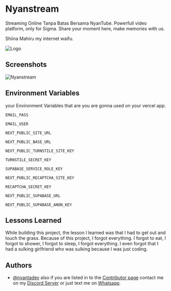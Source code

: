 
# Nyanstream

Streaming Online Tanpa Batas Bersama NyanTube. Powerfull video platform, only for Sigma. Share your moment here, make memories with us.



Shiina Mahiru my internet waifu.

![Logo](https://cdn.discordapp.com/attachments/1431837941424062544/1432938749951606784/1759278456183.jpg?ex=6902dfb4&is=69018e34&hm=65da98aa9f0bc9130ca60667ec3fcb0a7da38fd44d65b07f0ac8f338151619ce&)


## Screenshots

![Nyanstream](https://cdn.discordapp.com/attachments/1431837941424062544/1431839870891855962/Screenshot_2025-10-26_110007.png?ex=68fee04b&is=68fd8ecb&hm=75a68bf27b7399068d74237b1f3625bb386d13e857dab9f39dc6b091c184e108)


## Environment Variables

your Environment Variables that are you are gonna used on your vercel app.

`EMAIL_PASS`

`EMAIL_USER`

`NEXT_PUBLIC_SITE_URL`

`NEXT_PUBLIC_BASE_URL`  

`NEXT_PUBLIC_TURNSTILE_SITE_KEY`  

`TURNSTILE_SECRET_KEY`  

`SUPABASE_SERVICE_ROLE_KEY`  

`NEXT_PUBLIC_RECAPTCHA_SITE_KEY`  

`RECAPTCHA_SECRET_KEY`  

`NEXT_PUBLIC_SUPABASE_URL`  

`NEXT_PUBLIC_SUPABASE_ANON_KEY`

## Lessons Learned
  
While building this project, the lesson I learned was that I had to get out and touch the grass. Because of this project, I forgot everything. I forgot to eat, I forgot to shower, I forgot to sleep, I forgot everything. I even forgot that I had a sulking girlfriend who was sulking because I was just coding.
## Authors

- [@nyantadev](https://github.com/ramdanolii14)
also if you are listed in to the [Contributor page](https://www.nyanstream.my.id/kontributor) contact me on my [Discord Server](https://discord.com/invite/7N84wD6WrX) or just text me on [Whatsapp](https://wa.me/6285796182078).

